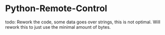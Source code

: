 # Python-Remote-Control

todo: Rework the code, some data goes over strings, this is not optimal.
Will rework this to just use the minimal amount of bytes.
